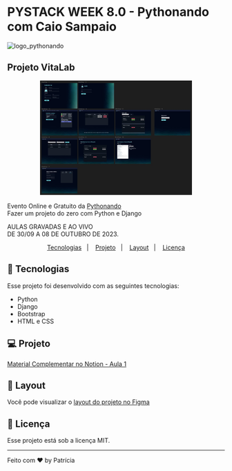 # PYSTACK WEEK 8.0 - Pythonando com Caio Sampaio
![logo_pythonando](https://github.com/patyfil/vitalab/assets/41968938/1a57c37c-16f5-4cd0-83bb-69369ba0c5e9)

## Projeto VitaLab

<p align="center">
    <img src="templates/static/geral/img/preview.jpg" width= "70%">  
</p>

Evento Online e Gratuito da [Pythonando](https://pythonando.com.br/psw/evento/)  
Fazer um projeto do zero com Python e Django
  
AULAS GRAVADAS E AO VIVO  
DE 30/09 A 08 DE OUTUBRO DE 2023.


<p align="center">
  <a href="#-tecnologias">Tecnologias</a>&nbsp;&nbsp;&nbsp;|&nbsp;&nbsp;&nbsp;
  <a href="#-projeto">Projeto</a>&nbsp;&nbsp;&nbsp;|&nbsp;&nbsp;&nbsp;
  <a href="#-layout">Layout</a>&nbsp;&nbsp;&nbsp;|&nbsp;&nbsp;&nbsp;
  <a href="#memo-licença">Licença</a>
</p>

## 🚀 Tecnologias  

Esse projeto foi desenvolvido com as seguintes tecnologias:  

- Python
- Django
- Bootstrap
- HTML e CSS

## 💻 Projeto  

[Material Complementar no Notion - Aula 1](https://grizzly-amaranthus-f6a.notion.site/PSW-8-0-Aula-1-c5f28c09c09f4493ad20911f984e4fc8)  

## 🔖 Layout

Você pode visualizar o [layout do projeto no Figma](https://www.figma.com/file/FzqXqJXe5a8LWcq7LxISHN/Untitled?type=design&node-id=0-1&mode=design&t=LO7jO7shOtADB4oM-0)  

## :memo: Licença

Esse projeto está sob a licença MIT.

---

Feito com ♥ by Patrícia


